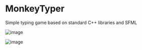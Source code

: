 # MonkeyTyper
Simple typing game based on standard C++ libraries and SFML

![image](https://github.com/jtomaszewski03/MonkeyTyper/assets/163217755/7af5f484-4097-47e3-a751-a70568c6519d)

![image](https://github.com/jtomaszewski03/MonkeyTyper/assets/163217755/5c87d2e1-3f80-45bf-b87d-b7c673f09dc2)

